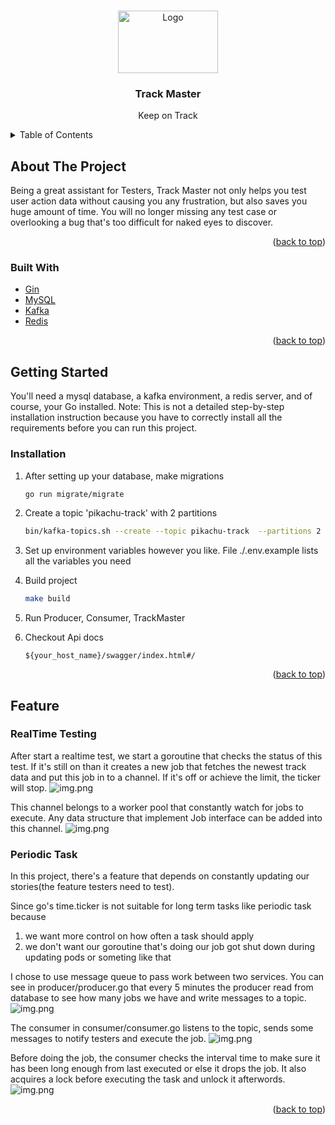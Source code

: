 <a name="readme-top"></a>

<!-- PROJECT LOGO -->
<br />
<div align="center">
  <a href="https://github.com/lulian666/TrackMaster">
    <img src="images/logo.png" alt="Logo" width="160" height="100">
  </a>

<h3 align="center">Track Master</h3>

  <p align="center">
    Keep on Track
    <br />
    
  </p>
</div>



<!-- TABLE OF CONTENTS -->
<details>
  <summary>Table of Contents</summary>
  <ol>
    <li>
      <a href="#about-the-project">About The Project</a>
      <ul>
        <li><a href="#built-with">Built With</a></li>
      </ul>
    </li>
    <li>
      <a href="#getting-started">Getting Started</a>
      <ul>
        <li><a href="#installation">Installation</a></li>
      </ul>
    </li>
    <li><a href="#feature">Feature</a></li>
  </ol>
</details>



<!-- ABOUT THE PROJECT -->
## About The Project

Being a great assistant for Testers, Track Master not only helps you test user action data without causing you any frustration, but also saves you huge amount of time. You will no longer missing any test case or overlooking a bug that's too difficult for naked eyes to discover.


<p align="right">(<a href="#readme-top">back to top</a>)</p>



### Built With

* [Gin][Gin-url]
* [MySQL][MySQL-url]
* [Kafka][Kafka-url]
* [Redis][Redis-url]


<p align="right">(<a href="#readme-top">back to top</a>)</p>



<!-- GETTING STARTED -->
## Getting Started
You'll need a mysql database, a kafka environment, a redis server, and of course, your Go installed.
Note: This is not a detailed step-by-step installation instruction because you have to correctly install all the requirements before you can run this project. 

### Installation

1. After setting up your database, make migrations
    ```sh
   go run migrate/migrate
   ```
2. Create a topic 'pikachu-track' with 2 partitions 
   ```sh
   bin/kafka-topics.sh --create --topic pikachu-track  --partitions 2 --replication-factor 1 --bootstrap-server localhost:9092
   ```
3. Set up environment variables however you like. File ./.env.example lists all the variables you need

4. Build project
   ```sh
   make build
   ```
5. Run Producer, Consumer, TrackMaster
6. Checkout Api docs
    ```azure
    ${your_host_name}/swagger/index.html#/
    ```


<p align="right">(<a href="#readme-top">back to top</a>)</p>



<!-- FEATURES -->
## Feature
### RealTime Testing
After start a realtime test, we start a goroutine that checks the status of this test.
If it's still on than it creates a new job that fetches the newest track data and put this job
in to a channel. If it's off or achieve the limit, the ticker will stop.
![img.png](images/ticker.png)


This channel belongs to a worker pool that constantly watch for jobs to execute.
Any data structure that implement Job interface can be added into this channel.
![img.png](images/worker.png)


### Periodic Task
In this project, there's a feature that depends on constantly updating our stories(the feature testers need to test).

Since go's time.ticker is not suitable for long term tasks like periodic task because 
1. we want more control on how often a task should apply
2. we don't want our goroutine that's doing our job got shut down during updating pods or someting like that

I chose to use message queue to pass work between two services. You can see in producer/producer.go
that every 5 minutes the producer read from database to see how many jobs we have and write messages to a topic.
![img.png](images/producer.png)

The consumer in consumer/consumer.go listens to the topic, sends some messages to notify testers and execute the job.
![img.png](images/consumer1.png)

Before doing the job, the consumer checks the interval time to make sure it has been long enough from last executed or else it drops the job.
It also acquires a lock before executing the task and unlock it afterwords.
![img.png](images/consumer2.png)

<p align="right">(<a href="#readme-top">back to top</a>)</p>



[Redis-url]: https://redis.io/
[Kafka-url]: https://kafka.apache.org/
[MySQL-url]: https://www.mysql.com/
[Gin-url]: https://gin-gonic.com/ 
